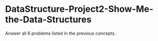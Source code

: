 # DataStructure-Project2-Show-Me-the-Data-Structures
Answer all 6 problems listed in the previous concepts.
